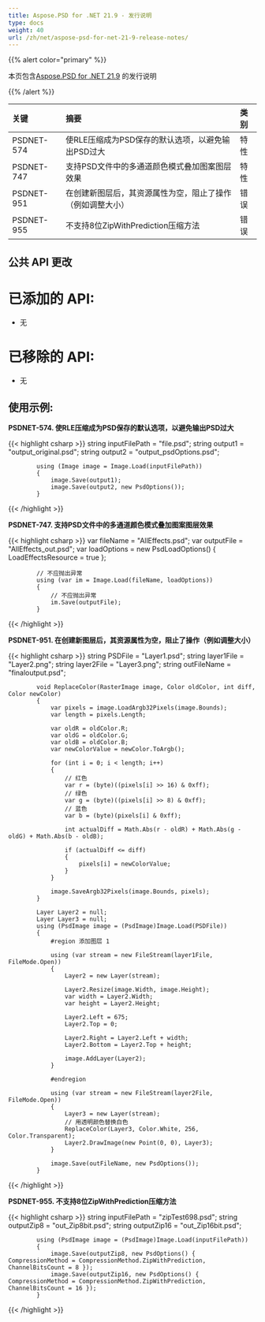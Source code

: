 ```yaml
---
title: Aspose.PSD for .NET 21.9 - 发行说明
type: docs
weight: 40
url: /zh/net/aspose-psd-for-net-21-9-release-notes/
---
```


{{% alert color="primary" %}} 

本页包含[Aspose.PSD for .NET 21.9](https://www.nuget.org/packages/Aspose.PSD/) 的发行说明

{{% /alert %}} 

|**关键**|**摘要**|**类别**|
| :- | :- | :- |
|PSDNET-574|使RLE压缩成为PSD保存的默认选项，以避免输出PSD过大|特性|
|PSDNET-747|支持PSD文件中的多通道颜色模式叠加图案图层效果|特性|
|PSDNET-951|在创建新图层后，其资源属性为空，阻止了操作（例如调整大小）|错误|
|PSDNET-955|不支持8位ZipWithPrediction压缩方法|错误|

## **公共 API 更改**
# **已添加的 API:**
- 无

# **已移除的 API:**
- 无

## **使用示例:**

**PSDNET-574. 使RLE压缩成为PSD保存的默认选项，以避免输出PSD过大**

{{< highlight csharp >}}
            string inputFilePath = "file.psd";
            string output1 = "output_original.psd";
            string output2 = "output_psdOptions.psd";

            using (Image image = Image.Load(inputFilePath))
            {
                image.Save(output1);
                image.Save(output2, new PsdOptions());
            }
{{< /highlight >}}

**PSDNET-747. 支持PSD文件中的多通道颜色模式叠加图案图层效果**

{{< highlight csharp >}}
            var fileName = "AllEffects.psd";
            var outputFile = "AllEffects_out.psd";
            var loadOptions = new PsdLoadOptions()
            {
                LoadEffectsResource = true
            };

            // 不应抛出异常
            using (var im = Image.Load(fileName, loadOptions))
            {
                // 不应抛出异常
                im.Save(outputFile);
            }
{{< /highlight >}}

**PSDNET-951. 在创建新图层后，其资源属性为空，阻止了操作（例如调整大小）**

{{< highlight csharp >}}
            string PSDFile = "Layer1.psd";
            string layer1File = "Layer2.png";
            string layer2File = "Layer3.png";
            string outFileName = "finaloutput.psd";

            void ReplaceColor(RasterImage image, Color oldColor, int diff, Color newColor)
            {
                var pixels = image.LoadArgb32Pixels(image.Bounds);
                var length = pixels.Length;

                var oldR = oldColor.R;
                var oldG = oldColor.G;
                var oldB = oldColor.B;
                var newColorValue = newColor.ToArgb();

                for (int i = 0; i < length; i++)
                {
                    // 红色
                    var r = (byte)((pixels[i] >> 16) & 0xff);
                    // 绿色
                    var g = (byte)((pixels[i] >> 8) & 0xff);
                    // 蓝色
                    var b = (byte)(pixels[i] & 0xff);

                    int actualDiff = Math.Abs(r - oldR) + Math.Abs(g - oldG) + Math.Abs(b - oldB);

                    if (actualDiff <= diff)
                    {
                        pixels[i] = newColorValue;
                    }
                }

                image.SaveArgb32Pixels(image.Bounds, pixels);
            }

            Layer Layer2 = null;
            Layer Layer3 = null;
            using (PsdImage image = (PsdImage)Image.Load(PSDFile))
            {
                #region 添加图层 1

                using (var stream = new FileStream(layer1File, FileMode.Open))
                {
                    Layer2 = new Layer(stream);

                    Layer2.Resize(image.Width, image.Height);
                    var width = Layer2.Width;
                    var height = Layer2.Height;

                    Layer2.Left = 675;
                    Layer2.Top = 0;

                    Layer2.Right = Layer2.Left + width;
                    Layer2.Bottom = Layer2.Top + height;

                    image.AddLayer(Layer2);
                }

                #endregion

                using (var stream = new FileStream(layer2File, FileMode.Open))
                {
                    Layer3 = new Layer(stream);
                    // 用透明颜色替换白色
                    ReplaceColor(Layer3, Color.White, 256, Color.Transparent);
                    Layer2.DrawImage(new Point(0, 0), Layer3);
                }

                image.Save(outFileName, new PsdOptions());
            }
{{< /highlight >}}

**PSDNET-955. 不支持8位ZipWithPrediction压缩方法**

{{< highlight csharp >}}
            string inputFilePath = "zipTest698.psd";
            string outputZip8 = "out_Zip8bit.psd";
            string outputZip16 = "out_Zip16bit.psd";

            using (PsdImage image = (PsdImage)Image.Load(inputFilePath))
            {
                image.Save(outputZip8, new PsdOptions() { CompressionMethod = CompressionMethod.ZipWithPrediction, ChannelBitsCount = 8 });
                image.Save(outputZip16, new PsdOptions() { CompressionMethod = CompressionMethod.ZipWithPrediction, ChannelBitsCount = 16 });
            }
{{< /highlight >}}
